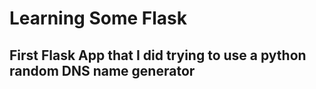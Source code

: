# Learning Some Flask

## First Flask App that I did trying to use a python random DNS name generator 
